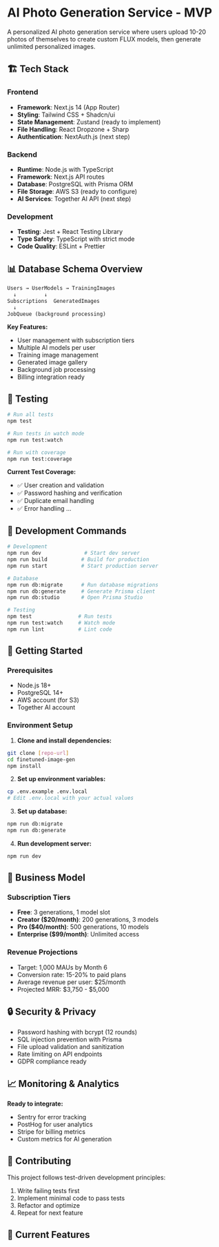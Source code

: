 # AI Photo Generation Service - MVP

A personalized AI photo generation service where users upload 10-20 photos of themselves to create custom FLUX models, then generate unlimited personalized images.

## 🏗️ **Tech Stack**

### **Frontend**
- **Framework**: Next.js 14 (App Router)
- **Styling**: Tailwind CSS + Shadcn/ui
- **State Management**: Zustand (ready to implement)
- **File Handling**: React Dropzone + Sharp
- **Authentication**: NextAuth.js (next step)

### **Backend**
- **Runtime**: Node.js with TypeScript
- **Framework**: Next.js API routes
- **Database**: PostgreSQL with Prisma ORM
- **File Storage**: AWS S3 (ready to configure)
- **AI Services**: Together AI API (next step)

### **Development**
- **Testing**: Jest + React Testing Library
- **Type Safety**: TypeScript with strict mode
- **Code Quality**: ESLint + Prettier

## 📊 **Database Schema Overview**

```sql
Users → UserModels → TrainingImages
  ↓         ↓
Subscriptions  GeneratedImages
  ↓
JobQueue (background processing)
```

**Key Features:**
- User management with subscription tiers
- Multiple AI models per user
- Training image management
- Generated image gallery
- Background job processing
- Billing integration ready

## 🧪 **Testing**

```bash
# Run all tests
npm test

# Run tests in watch mode
npm run test:watch

# Run with coverage
npm run test:coverage
```

**Current Test Coverage:**
- ✅ User creation and validation
- ✅ Password hashing and verification
- ✅ Duplicate email handling
- ✅ Error handling
...

## 🔧 **Development Commands**

```bash
# Development
npm run dev              # Start dev server
npm run build           # Build for production
npm run start           # Start production server

# Database
npm run db:migrate      # Run database migrations
npm run db:generate     # Generate Prisma client
npm run db:studio       # Open Prisma Studio

# Testing
npm test               # Run tests
npm run test:watch     # Watch mode
npm run lint           # Lint code
```

## 🚀 **Getting Started**

### **Prerequisites**
- Node.js 18+
- PostgreSQL 14+
- AWS account (for S3)
- Together AI account

### **Environment Setup**

1. **Clone and install dependencies:**
```bash
git clone [repo-url]
cd finetuned-image-gen
npm install
```

2. **Set up environment variables:**
```bash
cp .env.example .env.local
# Edit .env.local with your actual values
```

3. **Set up database:**
```bash
npm run db:migrate
npm run db:generate
```

4. **Run development server:**
```bash
npm run dev
```

## 🎯 **Business Model**

### **Subscription Tiers**
- **Free**: 3 generations, 1 model slot
- **Creator ($20/month)**: 200 generations, 3 models
- **Pro ($40/month)**: 500 generations, 10 models
- **Enterprise ($99/month)**: Unlimited access

### **Revenue Projections**
- Target: 1,000 MAUs by Month 6
- Conversion rate: 15-20% to paid plans
- Average revenue per user: $25/month
- Projected MRR: $3,750 - $5,000

## 🔒 **Security & Privacy**

- Password hashing with bcrypt (12 rounds)
- SQL injection prevention with Prisma
- File upload validation and sanitization
- Rate limiting on API endpoints
- GDPR compliance ready

## 📈 **Monitoring & Analytics**

**Ready to integrate:**
- Sentry for error tracking
- PostHog for user analytics
- Stripe for billing metrics
- Custom metrics for AI generation

## 🤝 **Contributing**

This project follows test-driven development principles:
1. Write failing tests first
2. Implement minimal code to pass tests
3. Refactor and optimize
4. Repeat for next feature

## 🎯 **Current Features**

